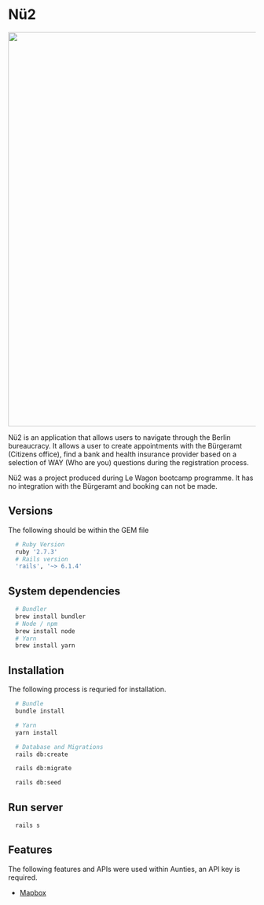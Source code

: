# Nü2
<img src="../../app/assets/images/landingpage.png" width="800px" align="center">

Nü2 is an application that allows users to navigate through the Berlin bureaucracy. It allows a user to create appointments with the Bürgeramt (Citizens office), find a bank and health insurance provider based on a selection of WAY (Who are you) questions during the registration process.

Nü2 was a project produced during Le Wagon bootcamp programme. It has no integration with the Bürgeramt and booking can not be made.

## Versions
The following should be within the GEM file
```ruby
  # Ruby Version
  ruby '2.7.3'
  # Rails version
  'rails', '~> 6.1.4'
```

## System dependencies
```bash
  # Bundler
  brew install bundler
  # Node / npm
  brew install node
  # Yarn
  brew install yarn
```
## Installation
The following process is requried for installation.

```bash
  # Bundle
  bundle install

  # Yarn
  yarn install

  # Database and Migrations
  rails db:create

  rails db:migrate

  rails db:seed
```

## Run server
```bash
  rails s
```

## Features
The following features and APIs were used within Aunties, an API key is required.
* [Mapbox](https://www.mapbox.com/)
